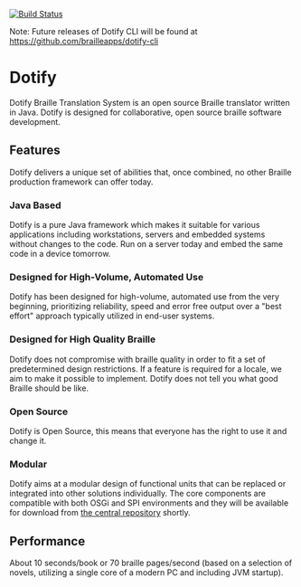 [![Build Status](https://travis-ci.org/joeha480/dotify.svg)](https://travis-ci.org/joeha480/dotify)

Note: Future releases of Dotify CLI will be found at https://github.com/brailleapps/dotify-cli


# Dotify
Dotify Braille Translation System is an open source Braille translator written in Java.  Dotify is designed for collaborative, open source braille software development.

## Features
Dotify delivers a unique set of abilities that, once combined, no other Braille production framework can offer today.

### Java Based
Dotify is a pure Java framework which makes it suitable for various applications including workstations, servers and embedded systems without changes to the code. Run on a server today and embed the same code in a device tomorrow.

### Designed for High-Volume, Automated Use
Dotify has been designed for high-volume, automated use from the very beginning, prioritizing reliability, speed and error free output over a "best effort" approach typically utilized in end-user systems.

### Designed for High Quality Braille
Dotify does not compromise with braille quality in order to fit a set of predetermined design restrictions. If a feature is required for a locale, we aim to make it possible to implement. Dotify does not tell you what good Braille should be like.

### Open Source
Dotify is Open Source, this means that everyone has the right to use it and change it.

### Modular
Dotify aims at a modular design of functional units that can be replaced or integrated into other solutions individually. The core components are compatible with both OSGi and SPI environments and they will be available for download from [the central repository](http://search.maven.org/#search%7Cga%7C1%7Cg%3A%22org.daisy.dotify%22) shortly.

## Performance
About 10 seconds/book or 70 braille pages/second (based on a selection of novels, utilizing a single core of a modern PC and including JVM startup).
